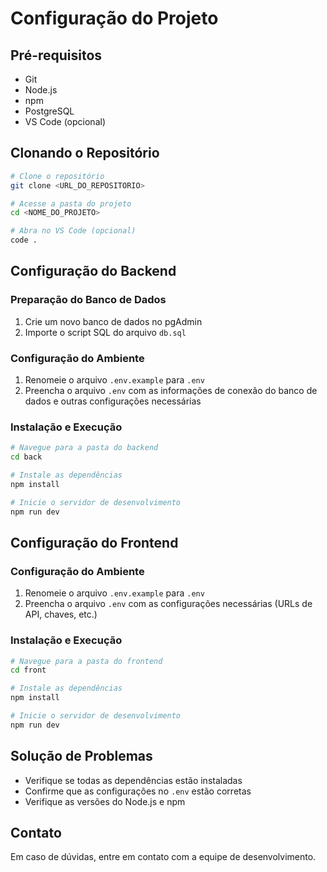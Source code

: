 # Configuração do Projeto

## Pré-requisitos
- Git
- Node.js
- npm
- PostgreSQL
- VS Code (opcional)

## Clonando o Repositório

```bash
# Clone o repositório
git clone <URL_DO_REPOSITORIO>

# Acesse a pasta do projeto
cd <NOME_DO_PROJETO>

# Abra no VS Code (opcional)
code .
```

## Configuração do Backend

### Preparação do Banco de Dados
1. Crie um novo banco de dados no pgAdmin
2. Importe o script SQL do arquivo `db.sql`

### Configuração do Ambiente
1. Renomeie o arquivo `.env.example` para `.env`
2. Preencha o arquivo `.env` com as informações de conexão do banco de dados e outras configurações necessárias

### Instalação e Execução
```bash
# Navegue para a pasta do backend
cd back

# Instale as dependências
npm install

# Inicie o servidor de desenvolvimento
npm run dev
```

## Configuração do Frontend

### Configuração do Ambiente
1. Renomeie o arquivo `.env.example` para `.env`
2. Preencha o arquivo `.env` com as configurações necessárias (URLs de API, chaves, etc.)

### Instalação e Execução
```bash
# Navegue para a pasta do frontend
cd front

# Instale as dependências
npm install

# Inicie o servidor de desenvolvimento
npm run dev
```

## Solução de Problemas
- Verifique se todas as dependências estão instaladas
- Confirme que as configurações no `.env` estão corretas
- Verifique as versões do Node.js e npm

## Contato
Em caso de dúvidas, entre em contato com a equipe de desenvolvimento.
